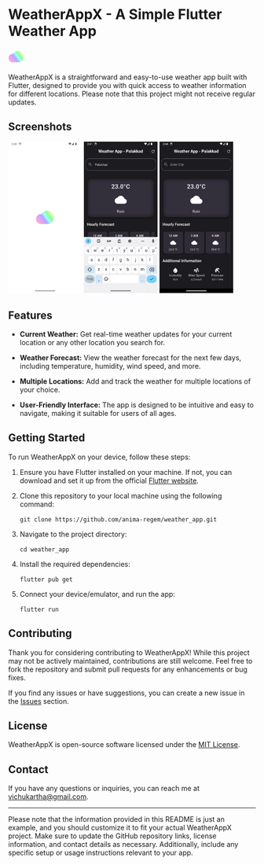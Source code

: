 # WeatherAppX - A Simple Flutter Weather App

<img src="assets/icon/icon.png" alt="WeatherAppX Logo" width=32>

WeatherAppX is a straightforward and easy-to-use weather app built with Flutter, designed to provide you with quick access to weather information for different locations. Please note that this project might not receive regular updates.

## Screenshots

<img src="github_assets/ss1.png" alt="Screenshot 1" width="150">
<img src="github_assets/ss2.png" alt="Screenshot 2" width="150">
<img src="github_assets/ss3.png" alt="Screenshot 3" width="150">


## Features

- **Current Weather:** Get real-time weather updates for your current location or any other location you search for.

- **Weather Forecast:** View the weather forecast for the next few days, including temperature, humidity, wind speed, and more.

- **Multiple Locations:** Add and track the weather for multiple locations of your choice.

- **User-Friendly Interface:** The app is designed to be intuitive and easy to navigate, making it suitable for users of all ages.

## Getting Started

To run WeatherAppX on your device, follow these steps:

1. Ensure you have Flutter installed on your machine. If not, you can download and set it up from the official [Flutter website](https://flutter.dev).

2. Clone this repository to your local machine using the following command:

   ```
   git clone https://github.com/anima-regem/weather_app.git
   ```

3. Navigate to the project directory:

   ```
   cd weather_app
   ```

4. Install the required dependencies:

   ```
   flutter pub get
   ```

5. Connect your device/emulator, and run the app:

   ```
   flutter run
   ```

## Contributing

Thank you for considering contributing to WeatherAppX! While this project may not be actively maintained, contributions are still welcome. Feel free to fork the repository and submit pull requests for any enhancements or bug fixes.

If you find any issues or have suggestions, you can create a new issue in the [Issues](https://github.com/anima-regem/weather_app/issues) section.

## License

WeatherAppX is open-source software licensed under the [MIT License](LICENSE).

## Contact

If you have any questions or inquiries, you can reach me at [vichukartha@gmail.com](mailto:vichukartha@gmail.com).

---
Please note that the information provided in this README is just an example, and you should customize it to fit your actual WeatherAppX project. Make sure to update the GitHub repository links, license information, and contact details as necessary. Additionally, include any specific setup or usage instructions relevant to your app.